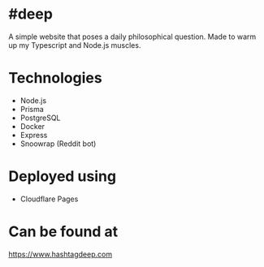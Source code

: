 # #deep

A simple website that poses a daily philosophical question. Made to warm up my Typescript and Node.js muscles. 

# Technologies

- Node.js
- Prisma
- PostgreSQL
- Docker
- Express
- Snoowrap (Reddit bot)

# Deployed using

- Cloudflare Pages


# Can be found at

https://www.hashtagdeep.com

